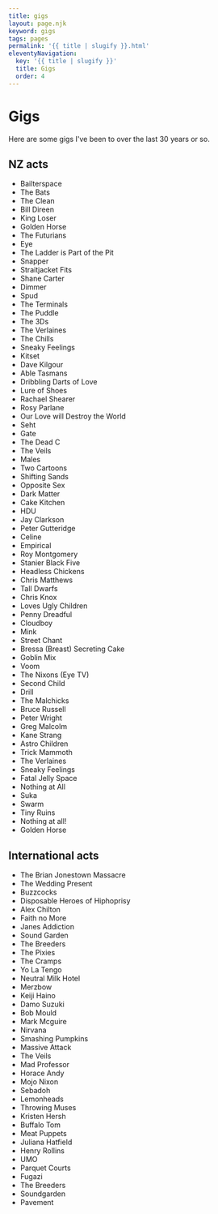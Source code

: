 ```yaml
---
title: gigs
layout: page.njk
keyword: gigs
tags: pages
permalink: '{{ title | slugify }}.html'
eleventyNavigation:
  key: '{{ title | slugify }}'
  title: Gigs
  order: 4
---
```

# Gigs

Here are some gigs I've been to over the last 30 years or so.

## **NZ acts**

* Bailterspace
* The Bats
* The Clean
* Bill Direen
* King Loser
* Golden Horse
* The Futurians
* Eye
* The Ladder is Part of the Pit
* Snapper
* Straitjacket Fits
* Shane Carter
* Dimmer
* Spud
* The Terminals
* The Puddle
* The 3Ds
* The Verlaines
* The Chills
* Sneaky Feelings
* Kitset
* Dave Kilgour
* Able Tasmans
* Dribbling Darts of Love
* Lure of Shoes
* Rachael Shearer
* Rosy Parlane
* Our Love will Destroy the World
* Seht
* Gate
* The Dead C
* The Veils
* Males
* Two Cartoons
* Shifting Sands
* Opposite Sex
* Dark Matter
* Cake Kitchen
* HDU
* Jay Clarkson
* Peter Gutteridge
* Celine
* Empirical
* Roy Montgomery
* Stanier Black Five
* Headless Chickens
* Chris Matthews
* Tall Dwarfs
* Chris Knox
* Loves Ugly Children
* Penny Dreadful
* Cloudboy
* Mink
* Street Chant
* Bressa (Breast) Secreting Cake
* Goblin Mix
* Voom
* The Nixons (Eye TV)
* Second Child
* Drill
* The Malchicks
* Bruce Russell
* Peter Wright
* Greg Malcolm
* Kane Strang
* Astro Children
* Trick Mammoth
* The Verlaines
* Sneaky Feelings
* Fatal Jelly Space
* Nothing at All
* Suka
* Swarm
* Tiny Ruins
* Nothing at all!
* Golden Horse

## **International acts**

* The Brian Jonestown Massacre
* The Wedding Present
* Buzzcocks
* Disposable Heroes of Hiphoprisy&nbsp;
* Alex Chilton
* Faith no More
* Janes Addiction
* Sound Garden
* The Breeders
* The Pixies
* The Cramps
* Yo La Tengo
* Neutral Milk Hotel
* Merzbow
* Keiji Haino
* Damo Suzuki
* Bob Mould
* Mark Mcguire
* Nirvana
* Smashing Pumpkins
* Massive Attack
* The Veils
* Mad Professor
* Horace Andy
* Mojo Nixon
* Sebadoh
* Lemonheads
* Throwing Muses
* Kristen Hersh
* Buffalo Tom
* Meat Puppets
* Juliana Hatfield
* Henry Rollins
* UMO
* Parquet Courts
* Fugazi
* The Breeders
* Soundgarden
* Pavement